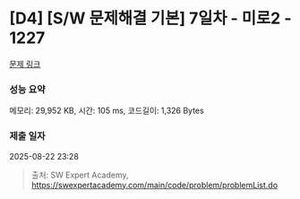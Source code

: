 # [D4] [S/W 문제해결 기본] 7일차 - 미로2 - 1227 

[문제 링크](https://swexpertacademy.com/main/code/problem/problemDetail.do?contestProbId=AV14wL9KAGkCFAYD) 

### 성능 요약

메모리: 29,952 KB, 시간: 105 ms, 코드길이: 1,326 Bytes

### 제출 일자

2025-08-22 23:28



> 출처: SW Expert Academy, https://swexpertacademy.com/main/code/problem/problemList.do